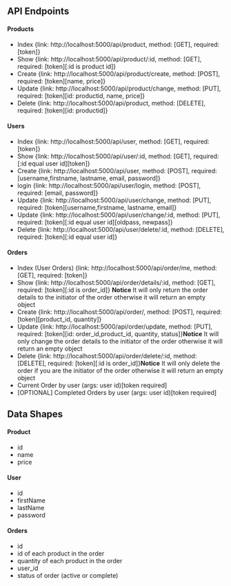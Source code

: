## API Endpoints

#### Products

- Index {link: http://localhost:5000/api/product, method: [GET], required: [token]}
- Show {link: http://localhost:5000/api/product/:id, method: [GET], required: [token][:id is product id]}
- Create {link: http://localhost:5000/api/product/create, method: [POST], required: [token][name, price]}
- Update {link: http://localhost:5000/api/product/change, method: [PUT], required: [token][id: productid, name, price]}
- Delete {link: http://localhost:5000/api/product, method: [DELETE], required: [token][id: productid]}

#### Users

- Index {link: http://localhost:5000/api/user, method: [GET], required: [token]}
- Show {link: http://localhost:5000/api/user/:id, method: [GET], required: [:id equal user id][token]}
- Create {link: http://localhost:5000/api/user, method: [POST], required: [username,firstname,
  lastname, email, password]}
- login {link: http://localhost:5000/api/user/login, method: [POST], required: [email, password]}
- Update {link: http://localhost:5000/api/user/change, method: [PUT], required: [token][username,firstname, lastname, email]}
- Update {link: http://localhost:5000/api/user/change/:id, method: [PUT], required: [token][:id equal user id][oldpass, newpass]}
- Delete {link: http://localhost:5000/api/user/delete/:id, method: [DELETE], required: [token][:id equal user id]}

#### Orders

- Index (User Orders) {link: http://localhost:5000/api/order/me, method: [GET], required: [token]}
- Show {link: http://localhost:5000/api/order/details/:id, method: [GET], required: [token][:id is order_id]} **Notice** It will only return the order details to the initiator of the order otherwise it will return an empty object
- Create {link: http://localhost:5000/api/order/, method: [POST], required: [token][product_id, quantity]}
- Update {link: http://localhost:5000/api/order/update, method: [PUT], required: [token][id: order_id,product_id, quantity, status]}**Notice** It will only change the order details to the initiator of the order otherwise it will return an empty object
- Delete {link: http://localhost:5000/api/order/delete/:id, method: [DELETE], required: [token][:id is order_id]}**Notice** It will only delete the order if you are the initiator of the order otherwise it will return an empty object
- Current Order by user (args: user id)[token required]
- [OPTIONAL] Completed Orders by user (args: user id)[token required]

## Data Shapes

#### Product

- id
- name
- price

#### User

- id
- firstName
- lastName
- password

#### Orders

- id
- id of each product in the order
- quantity of each product in the order
- user_id
- status of order (active or complete)
